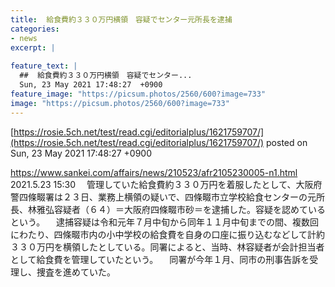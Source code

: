 ```yaml
---
title:  給食費約３３０万円横領　容疑でセンター元所長を逮捕  
categories:
- news
excerpt: |
  
feature_text: |
  ##  給食費約３３０万円横領　容疑でセンター...
  Sun, 23 May 2021 17:48:27  +0900
feature_image: "https://picsum.photos/2560/600?image=733"
image: "https://picsum.photos/2560/600?image=733"
---
```


[https://rosie.5ch.net/test/read.cgi/editorialplus/1621759707/](https://rosie.5ch.net/test/read.cgi/editorialplus/1621759707/)
posted on Sun, 23 May 2021 17:48:27  +0900

<!--more-->

https://www.sankei.com/affairs/news/210523/afr2105230005-n1.html 2021.5.23 15:30 　管理していた給食費約３３０万円を着服したとして、大阪府警四條畷署は２３日、業務上横領の疑いで、四條畷市立学校給食センターの元所長、林雅弘容疑者（６４）＝大阪府四條畷市砂＝を逮捕した。容疑を認めているという。 　逮捕容疑は令和元年７月中旬から同年１１月中旬までの間、複数回にわたり、四條畷市内の小中学校の給食費を自身の口座に振り込むなどして計約３３０万円を横領したとしている。同署によると、当時、林容疑者が会計担当者として給食費を管理していたという。 　同署が今年１月、同市の刑事告訴を受理し、捜査を進めていた。
